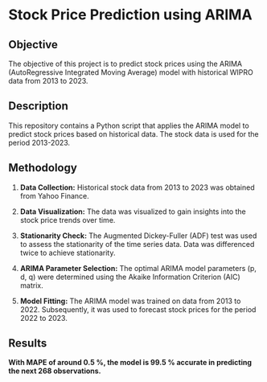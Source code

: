 # Stock Price Prediction using ARIMA

## Objective
The objective of this project is to predict stock prices using the ARIMA (AutoRegressive Integrated Moving Average) model with historical WIPRO data from 2013 to 2023.

## Description
This repository contains a Python script that applies the ARIMA model to predict stock prices based on historical data. The stock  data is used for the period 2013-2023.

## Methodology
1. **Data Collection:** Historical stock data from 2013 to 2023 was obtained from Yahoo Finance.

2. **Data Visualization:** The data was visualized to gain insights into the stock price trends over time.

3. **Stationarity Check:** The Augmented Dickey-Fuller (ADF) test was used to assess the stationarity of the time series data. Data was differenced twice to achieve stationarity.

4. **ARIMA Parameter Selection:** The optimal ARIMA model parameters (p, d, q) were determined using the Akaike Information Criterion (AIC) matrix.

5. **Model Fitting:** The ARIMA model was trained on data from 2013 to 2022. Subsequently, it was used to forecast stock prices for the period 2022 to 2023.

## Results
**With MAPE of around 0.5 %, the model is 99.5 % accurate in predicting the next 268 observations.**


